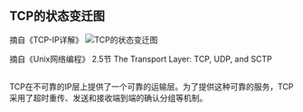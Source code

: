 



## TCP的状态变迁图
摘自《TCP-IP详解》
<image title="TCP的状态变迁图" src="/image/raw/TCP%E7%9A%84%E7%8A%B6%E6%80%81%E5%8F%98%E8%BF%81%E5%9B%BE.PNG">


摘自《Unix网络编程》 2.5节 The Transport Layer: TCP, UDP, and SCTP



##

TCP在不可靠的IP层上提供了一个可靠的运输层。为了提供这种可靠的服务，TCP采用了超时重传、发送和接收端到端的确认分组等机制。
